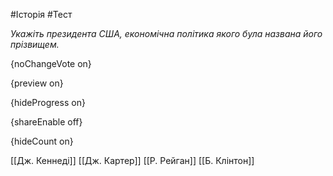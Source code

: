 #Історія #Тест

*Укажіть президента США, економічна політика якого була названа його прізвищем.*

{noChangeVote on}

{preview on}

{hideProgress on}

{shareEnable off}

{hideCount on}

[[Дж. Кеннеді]]
[[Дж. Картер]]
[[Р. Рейган]]
[[Б. Клінтон]]
